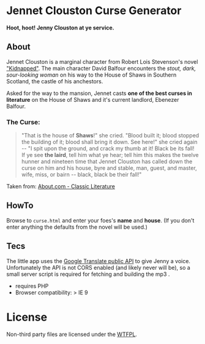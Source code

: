 Jennet Clouston Curse Generator
===============================

**Hoot, hoot! Jenny Clouston at ye service.**

About
-----

Jennet Clouston is a marginal character from Robert Lois Stevenson's novel ["Kidnapped"](http://en.wikipedia.org/wiki/Kidnapped_%28novel%29).
The main character David Balfour encounters the *stout, dark, sour-looking woman* on his way to the House of Shaws in Southern Scotland, the castle of his anchestors.

Asked for the way to the mansion, Jennet casts **one of the best curses in literature** on the House of Shaws and it's current landlord, Ebenezer Balfour.

### The Curse:

> "That is the house of **Shaws**!" she cried. "Blood built it; blood stopped the building of it; blood shall bring it down. See here!" she cried again -- "I spit upon the ground, and crack my thumb at it! Black be its fall! If ye see **the laird**, tell him what ye hear; tell him this makes the twelve hunner and nineteen time that Jennet Clouston has called down the curse on him and his house, byre and stable, man, guest, and master, wife, miss, or bairn -- black, black be their fall!"

Taken from: [About.com - Classic Literature](http://classiclit.about.com/library/bl-etexts/rlstevenson/bl-rlst-kid-2.htm)

HowTo
-----

Browse to `curse.html` and enter your foes's **name** and **house**. (If you don't enter anything the defaults from the novel will be used.)

Tecs
----

The little app uses the [Google  Translate public API](https://translate.google.com/) to give Jenny a voice. Unfortunately the API is not CORS enabled (and likely never will be), so a small server script is required for fetching and building the mp3 .

* requires PHP
* Browser compatibility: > IE 9

License
=======

Non-third party files are licensed under the [WTFPL](http://www.wtfpl.net/about/).
